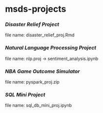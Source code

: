 # msds-projects

### *Disaster Relief Project*
file name: disaster_relief_proj.Rmd

### *Natural Language Processing Project*
file name: nlp.proj -> sentiment_analysis.ipynb

### *NBA Game Outcome Simulator*
file name: pyspark_proj.zip

### *SQL Mini Project*
file name: sql_db_mini_proj.ipynb
 
